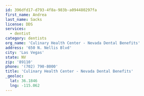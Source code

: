```yaml
---
id: 396dfd17-d793-4f8a-983b-a094480297fa
first_name: Andrea
last_name: Sacks
license: DDS
services:
  - dentist
category: dentists
org_name: 'Culinary Health Center - Nevada Dental Benefits'
address: '650 N. Nellis Blvd'
city: 'Las Vegas'
state: NV
zip: '89110'
phone: '(702) 790-8000'
title: 'Culinary Health Center - Nevada Dental Benefits'
_geoloc:
  lat: 36.1846
  lng: -115.062
---
```

